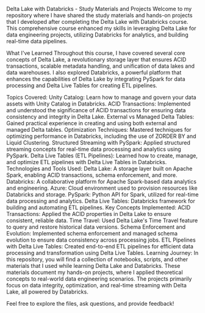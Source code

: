 Delta Lake with Databricks - Study Materials and Projects
Welcome to my repository where I have shared the study materials and hands-on projects that I developed after completing the Delta Lake with Databricks course. This comprehensive course enhanced my skills in leveraging Delta Lake for data engineering projects, utilizing Databricks for analytics, and building real-time data pipelines.

What I've Learned
Throughout this course, I have covered several core concepts of Delta Lake, a revolutionary storage layer that ensures ACID transactions, scalable metadata handling, and unification of data lakes and data warehouses. I also explored Databricks, a powerful platform that enhances the capabilities of Delta Lake by integrating PySpark for data processing and Delta Live Tables for creating ETL pipelines.

Topics Covered:
Unity Catalog: Learn how to manage and govern your data assets with Unity Catalog in Databricks.
ACID Transactions: Implemented and understood the significance of ACID transactions for ensuring data consistency and integrity in Delta Lake.
External vs Managed Delta Tables: Gained practical experience in creating and using both external and managed Delta tables.
Optimization Techniques: Mastered techniques for optimizing performance in Databricks, including the use of ZORDER BY and Liquid Clustering.
Structured Streaming with PySpark: Applied structured streaming concepts for real-time data processing and analytics using PySpark.
Delta Live Tables (ETL Pipelines): Learned how to create, manage, and optimize ETL pipelines with Delta Live Tables in Databricks.
Technologies and Tools Used:
Delta Lake: A storage layer built on Apache Spark, enabling ACID transactions, schema enforcement, and more.
Databricks: A collaborative platform for Apache Spark-based data analytics and engineering.
Azure: Cloud environment used to provision resources like Databricks and storage.
PySpark: Python API for Spark, utilized for real-time data processing and analytics.
Delta Live Tables: Databricks framework for building and automating ETL pipelines.
Key Concepts Implemented:
ACID Transactions: Applied the ACID properties in Delta Lake to ensure consistent, reliable data.
Time Travel: Used Delta Lake's Time Travel feature to query and restore historical data versions.
Schema Enforcement and Evolution: Implemented schema enforcement and managed schema evolution to ensure data consistency across processing jobs.
ETL Pipelines with Delta Live Tables: Created end-to-end ETL pipelines for efficient data processing and transformation using Delta Live Tables.
Learning Journey:
In this repository, you will find a collection of notebooks, scripts, and other materials that I used while learning Delta Lake and Databricks. These materials document my hands-on projects, where I applied theoretical concepts to real-world data engineering scenarios. The projects primarily focus on data integrity, optimization, and real-time streaming with Delta Lake, all powered by Databricks.

Feel free to explore the files, ask questions, and provide feedback!
